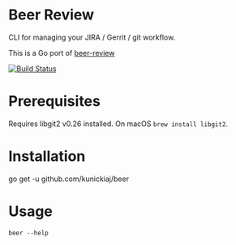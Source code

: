 # Beer Review

CLI for managing your JIRA / Gerrit / git workflow.

This is a Go port of [beer-review](https://github.com/kunickiaj/beer-review)

[![Build Status](https://travis-ci.org/kunickiaj/beer.svg?branch=master)](https://travis-ci.org/kunickiaj/beer)

# Prerequisites

Requires libgit2 v0.26 installed. On macOS `brew install libgit2`.
# Installation

go get -u github.com/kunickiaj/beer

# Usage

`beer --help`